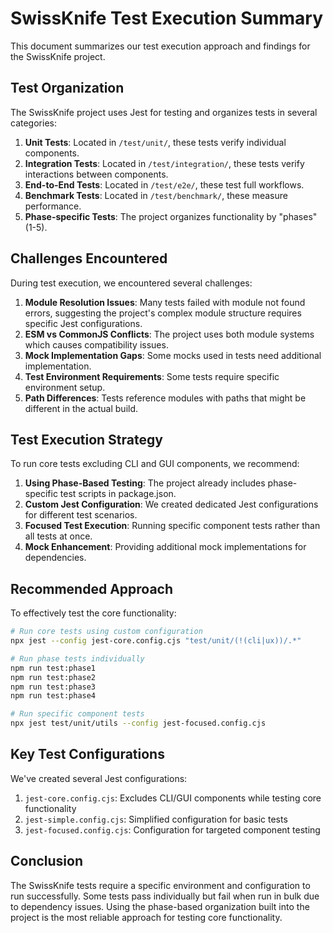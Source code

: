 # SwissKnife Test Execution Summary

This document summarizes our test execution approach and findings for the SwissKnife project.

## Test Organization

The SwissKnife project uses Jest for testing and organizes tests in several categories:

1. **Unit Tests**: Located in `/test/unit/`, these tests verify individual components.
2. **Integration Tests**: Located in `/test/integration/`, these tests verify interactions between components.
3. **End-to-End Tests**: Located in `/test/e2e/`, these test full workflows.
4. **Benchmark Tests**: Located in `/test/benchmark/`, these measure performance.
5. **Phase-specific Tests**: The project organizes functionality by "phases" (1-5).

## Challenges Encountered

During test execution, we encountered several challenges:

1. **Module Resolution Issues**: Many tests failed with module not found errors, suggesting the project's complex module structure requires specific Jest configurations.
2. **ESM vs CommonJS Conflicts**: The project uses both module systems which causes compatibility issues.
3. **Mock Implementation Gaps**: Some mocks used in tests need additional implementation.
4. **Test Environment Requirements**: Some tests require specific environment setup.
5. **Path Differences**: Tests reference modules with paths that might be different in the actual build.

## Test Execution Strategy

To run core tests excluding CLI and GUI components, we recommend:

1. **Using Phase-Based Testing**: The project already includes phase-specific test scripts in package.json.
2. **Custom Jest Configuration**: We created dedicated Jest configurations for different test scenarios.
3. **Focused Test Execution**: Running specific component tests rather than all tests at once.
4. **Mock Enhancement**: Providing additional mock implementations for dependencies.

## Recommended Approach

To effectively test the core functionality:

```bash
# Run core tests using custom configuration
npx jest --config jest-core.config.cjs "test/unit/(!(cli|ux))/.*"

# Run phase tests individually
npm run test:phase1
npm run test:phase2
npm run test:phase3
npm run test:phase4

# Run specific component tests
npx jest test/unit/utils --config jest-focused.config.cjs
```

## Key Test Configurations

We've created several Jest configurations:

1. `jest-core.config.cjs`: Excludes CLI/GUI components while testing core functionality
2. `jest-simple.config.cjs`: Simplified configuration for basic tests
3. `jest-focused.config.cjs`: Configuration for targeted component testing

## Conclusion

The SwissKnife tests require a specific environment and configuration to run successfully. Some tests pass individually but fail when run in bulk due to dependency issues. Using the phase-based organization built into the project is the most reliable approach for testing core functionality.
